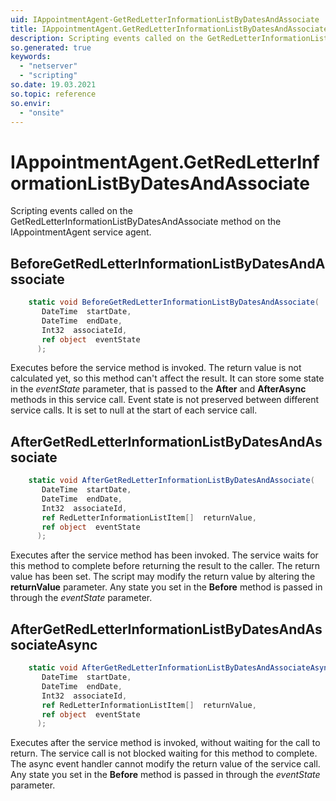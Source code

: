 ```yaml
---
uid: IAppointmentAgent-GetRedLetterInformationListByDatesAndAssociate
title: IAppointmentAgent.GetRedLetterInformationListByDatesAndAssociate event method
description: Scripting events called on the GetRedLetterInformationListByDatesAndAssociate method on the IAppointmentAgent service agent.
so.generated: true
keywords:
  - "netserver"
  - "scripting"
so.date: 19.03.2021
so.topic: reference
so.envir:
  - "onsite"
---
```

# IAppointmentAgent.GetRedLetterInformationListByDatesAndAssociate

Scripting events called on the <see cref='M:SuperOffice.CRM.Services.IAppointmentAgent.GetRedLetterInformationListByDatesAndAssociate'>GetRedLetterInformationListByDatesAndAssociate</see> method on the <see cref='IAppointmentAgent'>IAppointmentAgent</see>  service agent.

## BeforeGetRedLetterInformationListByDatesAndAssociate
```cs
    static void BeforeGetRedLetterInformationListByDatesAndAssociate(
       DateTime  startDate,
       DateTime  endDate,
       Int32  associateId,
       ref object  eventState
      );
```
Executes before the service method is invoked.
The return value is not calculated yet, so this method can't affect the result.
It can store some state in the *eventState* parameter, that is passed to the **After** and **AfterAsync** methods in this service call.
Event state is not preserved between different service calls. It is set to null at the start of each service call.
## AfterGetRedLetterInformationListByDatesAndAssociate
```cs
    static void AfterGetRedLetterInformationListByDatesAndAssociate(
       DateTime  startDate,
       DateTime  endDate,
       Int32  associateId,
       ref RedLetterInformationListItem[]  returnValue,
       ref object  eventState
      );
```
Executes after the service method has been invoked. The service waits for this method to complete before returning the result to the caller.
The return value has been set. The script may modify the return value by altering the **returnValue** parameter.
Any state you set in the **Before** method is passed in through the *eventState* parameter.
## AfterGetRedLetterInformationListByDatesAndAssociateAsync
```cs
    static void AfterGetRedLetterInformationListByDatesAndAssociateAsync(
       DateTime  startDate,
       DateTime  endDate,
       Int32  associateId,
       ref RedLetterInformationListItem[]  returnValue,
       ref object  eventState
      );
```
Executes after the service method is invoked, without waiting for the call to return.
The service call is not blocked waiting for this method to complete.
The async event handler cannot modify the return value of the service call.
Any state you set in the **Before** method is passed in through the *eventState* parameter.

